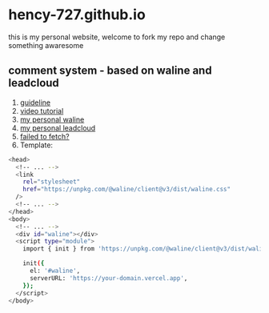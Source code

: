 <!--
 * @Author: HencyCHEN
 * @Date: 2025-05-25 14:14:41
 * @LastEditTime: 2025-05-25 15:55:41
 * @LastEditors: HencyCHEN
 * @Description: 
 * @FilePath: /hency-727.github.io/README.md
 * @Email: hengxiangchen428@gamil.com
 * 可以输入预定的版权声明、个性签名、空行等
-->
# hency-727.github.io
this is my personal website, welcome to fork my repo and change something awaresome

## comment system - based on waline and leadcloud
1. [guideline](https://waline.js.org/guide/get-started/)
2. [video tutorial](https://www.bilibili.com/video/BV1Ft4y1A73f/?spm_id_from=333.788.top_right_bar_window_history.content.click&vd_source=5b39d805b5fe9e0f1d01372dc1131e46)
3. [my personal waline](https://vercel.com/hency-727s-projects/waline_hency/HGMwjMEU1Kea23DCfj6htgeua8W5)
4. [my personal leadcloud](https://console.leancloud.app/apps/wie9cdwsLqidHiEdaaQr6tTF-MdYXbMMI/settings/keys)
5. [failed to fetch?](https://github.com/orgs/walinejs/discussions/2654)
6. Template:
```bash
<head>
  <!-- ... -->
  <link
    rel="stylesheet"
    href="https://unpkg.com/@waline/client@v3/dist/waline.css"
  />
  <!-- ... -->
</head>
<body>
  <!-- ... -->
  <div id="waline"></div>
  <script type="module">
    import { init } from 'https://unpkg.com/@waline/client@v3/dist/waline.js';

    init({
      el: '#waline',
      serverURL: 'https://your-domain.vercel.app',
    });
  </script>
</body>
```